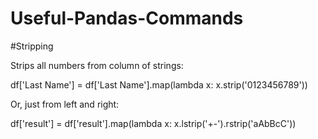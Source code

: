 # Useful-Pandas-Commands

#Stripping 

Strips all numbers from column of strings:

df['Last Name'] = df['Last Name'].map(lambda x: x.strip('0123456789'))

Or, just from left and right:

df['result'] = df['result'].map(lambda x: x.lstrip('+-').rstrip('aAbBcC'))
